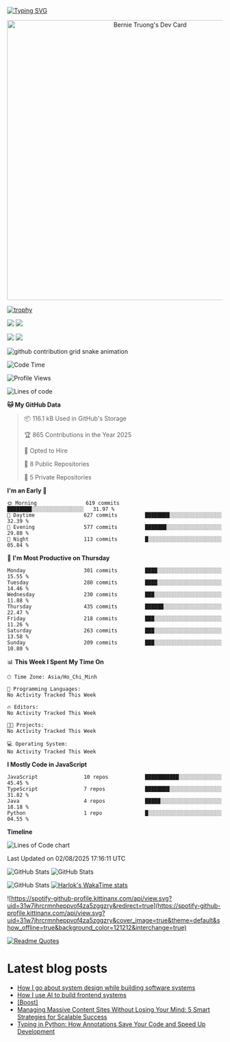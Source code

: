 [![Typing SVG](https://readme-typing-svg.demolab.com?font=Fira+Code&pause=1000&color=F37022&center=true&vCenter=true&random=true&width=435&lines=A+Senior+Student+at+FPT+University;A+Member+of+Japanese+Software+Club;A+Passionate+and+Curiosity+Developer)](https://git.io/typing-svg)

<div align="center">
   <a href="https://app.daily.dev/bernietruong">
      <img src="./devcard.png" width="652" alt="Bernie Truong's Dev Card"/>
   </a>
</div>

[![trophy](https://github-profile-trophy.vercel.app/?username=i-am-truong&theme=buddhism)](https://github.com/ryo-ma/github-profile-trophy)

![](https://raw.githubusercontent.com/i-am-truong/i-am-truong/master/generated/languages.svg#gh-dark-mode-only)
![](https://raw.githubusercontent.com/i-am-truong/i-am-truong/master/generated/overview.svg#gh-dark-mode-only)

![](https://raw.githubusercontent.com/i-am-truong/i-am-truong/master/generated/overview.svg#gh-light-mode-only)
![](https://raw.githubusercontent.com/i-am-truong/i-am-truong/master/generated/languages.svg#gh-light-mode-only)

<picture>
  <source
    media="(prefers-color-scheme: dark)"
    srcset="https://raw.githubusercontent.com/i-am-truong/i-am-truong/output/github-contribution-grid-snake-dark.svg"
  />
  <source
    media="(prefers-color-scheme: light)"
    srcset="https://raw.githubusercontent.com/i-am-truong/i-am-truong/output/github-contribution-grid-snake.svg"
  />
  <img
    alt="github contribution grid snake animation"
    src="https://raw.githubusercontent.com/i-am-truong/i-am-truong/output/github-contribution-grid-snake.svg"
  />
</picture>

<!--START_SECTION:waka-->
![Code Time](http://img.shields.io/badge/Code%20Time-14%20hrs%2031%20mins-blue)

![Profile Views](http://img.shields.io/badge/Profile%20Views-627-blue)

![Lines of code](https://img.shields.io/badge/From%20Hello%20World%20I%27ve%20Written-568.5%20thousand%20lines%20of%20code-blue)

**🐱 My GitHub Data** 

> 📦 116.1 kB Used in GitHub's Storage 
 > 
> 🏆 865 Contributions in the Year 2025
 > 
> 💼 Opted to Hire
 > 
> 📜 8 Public Repositories 
 > 
> 🔑 5 Private Repositories 
 > 
**I'm an Early 🐤** 

```text
🌞 Morning                619 commits         ████████░░░░░░░░░░░░░░░░░   31.97 % 
🌆 Daytime                627 commits         ████████░░░░░░░░░░░░░░░░░   32.39 % 
🌃 Evening                577 commits         ███████░░░░░░░░░░░░░░░░░░   29.80 % 
🌙 Night                  113 commits         █░░░░░░░░░░░░░░░░░░░░░░░░   05.84 % 
```
📅 **I'm Most Productive on Thursday** 

```text
Monday                   301 commits         ████░░░░░░░░░░░░░░░░░░░░░   15.55 % 
Tuesday                  280 commits         ████░░░░░░░░░░░░░░░░░░░░░   14.46 % 
Wednesday                230 commits         ███░░░░░░░░░░░░░░░░░░░░░░   11.88 % 
Thursday                 435 commits         ██████░░░░░░░░░░░░░░░░░░░   22.47 % 
Friday                   218 commits         ███░░░░░░░░░░░░░░░░░░░░░░   11.26 % 
Saturday                 263 commits         ███░░░░░░░░░░░░░░░░░░░░░░   13.58 % 
Sunday                   209 commits         ███░░░░░░░░░░░░░░░░░░░░░░   10.80 % 
```


📊 **This Week I Spent My Time On** 

```text
🕑︎ Time Zone: Asia/Ho_Chi_Minh

💬 Programming Languages: 
No Activity Tracked This Week

🔥 Editors: 
No Activity Tracked This Week

🐱‍💻 Projects: 
No Activity Tracked This Week

💻 Operating System: 
No Activity Tracked This Week
```

**I Mostly Code in JavaScript** 

```text
JavaScript               10 repos            ███████████░░░░░░░░░░░░░░   45.45 % 
TypeScript               7 repos             ████████░░░░░░░░░░░░░░░░░   31.82 % 
Java                     4 repos             █████░░░░░░░░░░░░░░░░░░░░   18.18 % 
Python                   1 repo              █░░░░░░░░░░░░░░░░░░░░░░░░   04.55 % 
```



**Timeline**

![Lines of Code chart](https://raw.githubusercontent.com/i-am-truong/i-am-truong/master/assets/bar_graph.png)


 Last Updated on 02/08/2025 17:16:11 UTC
<!--END_SECTION:waka-->

![GitHub Stats](https://github-readme-stats.vercel.app/api?username=i-am-truong&show=reviews,discussions_started,discussions_answered,prs_merged,prs_merged_percentage&theme=ambient_gradient&rank_icon=percentile&show_icons=true&include_all_commits=true&hide_border=true&count_private=true)
![GitHub Stats](https://streak-stats.demolab.com?user=i-am-truong&theme=ambient_gradient&hide_border=true)

![GitHub Stats](https://github-readme-stats.vercel.app/api/top-langs/?username=i-am-truong&theme=ambient_gradient&show_icons=true&hide_border=true&layout=compact)
[![Harlok's WakaTime stats](https://github-readme-stats.vercel.app/api/wakatime?username=iamtruong&theme=ambient_gradient&layout=compact&custom_title=Bernie%20Truong's%20WakaTime%20Stats)](https://github.com/anuraghazra/github-readme-stats)

![https://spotify-github-profile.kittinanx.com/api/view.svg?uid=31w7jhrcrmnheppvof4za5zggzry&redirect=true](https://spotify-github-profile.kittinanx.com/api/view.svg?uid=31w7jhrcrmnheppvof4za5zggzry&cover_image=true&theme=default&show_offline=true&background_color=121212&interchange=true)

[![Readme Quotes](https://quotes-github-readme.vercel.app/api?type=horizontal&theme=github_blue)](https://github.com/piyushsuthar/github-readme-quotes)


# Latest blog posts
<!-- BLOG-POST-LIST:START -->
- [How I go about system design while building software systems](https://dev.to/nandinishinduja/how-i-go-about-system-design-while-building-software-systems-4nfc)
- [How I use AI to build frontend systems](https://dev.to/nandinishinduja/how-i-use-ai-to-build-frontend-systems-4ibf)
- [[Boost]](https://dev.to/__d89cacba/-2ke9)
- [Managing Massive Content Sites Without Losing Your Mind: 5 Smart Strategies for Scalable Success](https://dev.to/okoye_ndidiamaka_5e3b7d30/managing-massive-content-sites-without-losing-your-mind-5-smart-strategies-for-scalable-success-6gb)
- [Typing in Python: How Annotations Save Your Code and Speed Up Development](https://dev.to/__d89cacba/typing-in-python-how-annotations-save-your-code-and-speed-up-development-1o9f)
<!-- BLOG-POST-LIST:END -->

<!-- START gadpp -->
